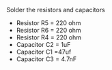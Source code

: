 Solder the resistors and capacitors

- Resistor R5 = 220 ohm
- Resistor R6 = 220 ohm
- Resistor R4 = 220 ohm
- Capacitor C2 = 1uF
- Capacitor C1 =47uf
- Capacitor C3 = 4.7nF
